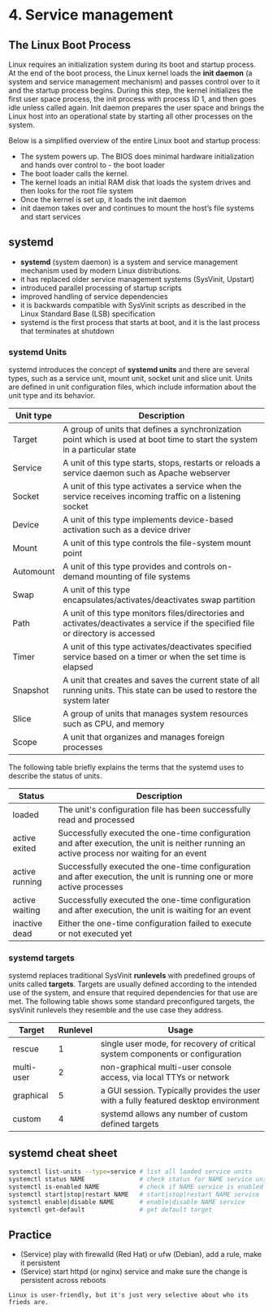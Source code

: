 # 4. Service management

## The Linux Boot Process
Linux requires an initialization system during its boot and startup process.
At the end of the boot process, the Linux kernel loads the **init daemon** (a system and service management mechanism) and passes control over to it and the startup process begins.
During this step, the kernel initializes the first user space process, the init process with process ID 1, and then goes idle unless called again.
Init daemon prepares the user space and brings the Linux host into an operational state by starting all other processes on the system.

Below is a simplified overview of the entire Linux boot and startup process:
- The system powers up. The BIOS does minimal hardware initialization and hands over control to - the boot loader
- The boot loader calls the kernel.
- The kernel loads an initial RAM disk that loads the system drives and then looks for the root file system
- Once the kernel is set up, it loads the init daemon
- init daemon takes over and continues to mount the host’s file systems and start services


## systemd
- **systemd** (system daemon) is a system and service management mechanism used by modern Linux distributions.
- it has replaced older service management systems (SysVinit, Upstart)
- introduced parallel processing of startup scripts
- improved handling of service dependencies
- it is backwards compatible with SysVinit scripts as described in the Linux Standard Base (LSB) specification
- systemd is the first process that starts at boot, and it is the last process that terminates at shutdown

### systemd Units
systemd introduces the concept of **systemd units** and there are several types, such as a service unit, mount unit, socket unit and slice unit. Units are defined in unit configuration files, which include information about the unit type and its behavior.

| Unit type  | Description |
| -----------| ----------- |
| Target     | A group of units that defines a synchronization point which is used at boot time to start the system in a particular state |
| Service    | A unit of this type starts, stops, restarts or reloads a service daemon such as Apache webserver |
| Socket     | A unit of this type activates a service when the service receives incoming traffic on a listening socket |
| Device     | A unit of this type implements device-based activation such as a device driver |
| Mount      | A unit of this type controls the file-system mount point |
| Automount  | A unit of this type provides and controls on-demand mounting of file systems |
| Swap       | A unit of this type encapsulates/activates/deactivates swap partition |
| Path       | A unit of this type monitors files/directories and activates/deactivates a service if the specified file or directory is accessed |
| Timer      | A unit of this type activates/deactivates specified service based on a timer or when the set time is elapsed |
| Snapshot   | A unit that creates and saves the current state of all running units. This state can be used to restore the system later |
| Slice      | A group of units that manages system resources such as CPU, and memory |
| Scope      | A unit that organizes and manages foreign processes |


The following table briefly explains the terms that the systemd uses to describe the status of units.

| Status         | Description |
| -------------- | ----------- |
| loaded         | The unit's configuration file has been successfully read and processed |
| active exited  | Successfully executed the one-time configuration and after execution, the unit is neither running an active process nor waiting for an event |
| active running | Successfully executed the one-time configuration and after execution, the unit is running one or more active processes |
| active waiting | Successfully executed the one-time configuration and after execution, the unit is waiting for an event |
| inactive dead  | Either the one-time configuration failed to execute or not executed yet |

### systemd targets
systemd replaces traditional SysVinit **runlevels** with predefined groups of units called **targets**.
Targets are usually defined according to the intended use of the system, and ensure that required dependencies for that use are met.
The following table shows some standard preconfigured targets, the sysVinit runlevels they resemble and the use case they address.

| Target     | Runlevel | Usage                                                                                |
| ---------- | -------- |--------------------------------------------------------------------------------------|
| rescue     | 1        | single user mode, for recovery of critical system components or configuration        |
| multi-user | 2        | non-graphical multi-user console access, via local TTYs or network                   |
| graphical  | 5        | a GUI session. Typically provides the user with a fully featured desktop environment |
| custom     | 4        | systemd allows any number of custom defined targets                                  |


## systemd cheat sheet
```bash
systemctl list-units --type=service # list all loaded service units
systemctl status NAME               # check status for NAME service unit
systemctl is-enabled NAME           # check if NAME service is enabled
systemctl start|stop|restart NAME   # start|stop|restart NAME service
systemctl enable|disable NAME       # enable|disable NAME service
systemctl get-default               # get default target
```

## Practice
- (Service) play with firewalld (Red Hat) or ufw (Debian), add a rule, make it persistent
- (Service) start httpd (or nginx) service and make sure the change is persistent across reboots

```Linux is user-friendly, but it's just very selective about who its frieds are.```
